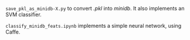 `save_pkl_as_minidb-X.py` to convert <em>.pkl</em> into <em>minidb</em>. It also implements an SVM classifier.

`classify_minidb_feats.ipynb` implements a simple neural network, using Caffe.


